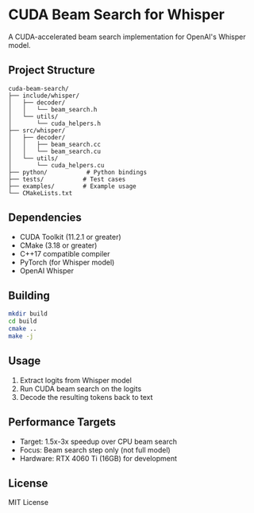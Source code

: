 # CUDA Beam Search for Whisper

A CUDA-accelerated beam search implementation for OpenAI's Whisper model.

## Project Structure

```
cuda-beam-search/
├── include/whisper/
│   ├── decoder/
│   │   └── beam_search.h
│   └── utils/
│       └── cuda_helpers.h
├── src/whisper/
│   ├── decoder/
│   │   ├── beam_search.cc
│   │   └── beam_search.cu
│   └── utils/
│       └── cuda_helpers.cu
├── python/           # Python bindings
├── tests/           # Test cases
├── examples/        # Example usage
└── CMakeLists.txt
```

## Dependencies

- CUDA Toolkit (11.2.1 or greater)
- CMake (3.18 or greater)
- C++17 compatible compiler
- PyTorch (for Whisper model)
- OpenAI Whisper

## Building

```bash
mkdir build
cd build
cmake ..
make -j
```

## Usage

1. Extract logits from Whisper model
2. Run CUDA beam search on the logits
3. Decode the resulting tokens back to text

## Performance Targets

- Target: 1.5x-3x speedup over CPU beam search
- Focus: Beam search step only (not full model)
- Hardware: RTX 4060 Ti (16GB) for development

## License

MIT License 